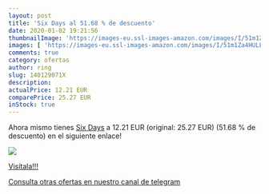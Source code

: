 ```yaml
---
layout: post
title: 'Six Days al 51.68 % de descuento'
date: 2020-01-02 19:21:56
thumbnailImage: 'https://images-eu.ssl-images-amazon.com/images/I/51m1Za4HULL._SL200_.jpg'
images: [ 'https://images-eu.ssl-images-amazon.com/images/I/51m1Za4HULL._SL200_.jpg' ]
comments: true
category: ofertas
author: ring
slug: 140129071X
description:
actualPrice: 12.21 EUR
comparePrice: 25.27 EUR
inStock: true
---
```


Ahora mismo tienes [Six Days](https://www.amazon.es/dp/140129071X/?tag=redken-21) a 12.21 EUR (original: 25.27 EUR) (51.68 %  de descuento) en el siguiente enlace!

[![](https://images-eu.ssl-images-amazon.com/images/I/51m1Za4HULL._SL200_.jpg)](https://www.amazon.es/dp/140129071X/?tag=redken-21)

[Visítala!!!](https://www.amazon.es/dp/140129071X/?tag=redken-21)

[Consulta otras ofertas en nuestro canal de telegram](https://t.me/s/ofertas25)
